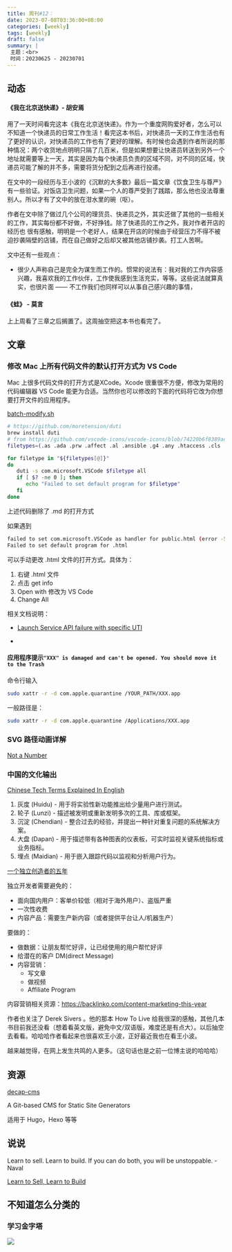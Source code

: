 ```yaml
---
title: 周刊#12：
date: 2023-07-08T03:36:00+08:00
categories: [weekly]
tags: [weekly]
draft: false
summary: |
 主题：<br>
 时间：20230625 - 20230701
---
```


## 动态

#### 《我在北京送快递》- 胡安焉

用了一天时间看完这本《我在北京送快递》。作为一个重度网购爱好者，怎么可以不知道一个快递员的日常工作生活！看完这本书后，对快递员一天的工作生活也有了更好的认识，对快递员的工作也有了更好的理解。有时候也会遇到作者所说的那种情况：两个收货地点明明只隔了几百米，但是如果想要让快递员转送到另外一个地址就需要等上一天，其实是因为每个快递员负责的区域不同，对不同的区域，快递员可能了解的并不多，需要将货分配到之后再进行投递。

在文中的一段经历与王小波的《沉默的大多数》最后一篇文章《饮食卫生与尊严》有一些验证。对饭店卫生问题，如果一个人的尊严受到了践踏，那么他也没法尊重别人。所以才有了文中的放在泔水里的碗（呕）。

作者在文中除了做过几个公司的理货员、快递员之外，其实还做了其他的一些相关的工作，其实每份都不好做，不好挣钱。除了快递员的工作之外，我对作者开店的经历也 很有感触，明明是一个老好人，结果在开店的时候由于经营压力不得不被迫抄袭隔壁的店铺，而在自己做好之后却又被其他店铺抄袭。打工人苦啊。

文中还有一些观点：

- 很少人声称自己是完全为谋生而工作的。惯常的说法有：我对我的工作内容感兴趣，我喜欢我的工作伙伴，工作使我感到生活充实，等等。这些说法就算真实，也很片面 —— 不工作我们也同样可以从事自己感兴趣的事情，

#### 《蛙》 - 莫言

上上周看了三章之后搁置了。这周抽空把这本书也看完了。

## 文章

### 修改 Mac 上所有代码文件的默认打开方式为 VS Code

Mac 上很多代码文件的打开方式是XCode。Xcode 很重很不方便，修改为常用的代码编辑器 VS Code 能更为合适。当然你也可以修改的下面的代码将它改为你想要打开文件的应用程序。

[batch-modify.sh](https://gist.github.com/rxliuli/00fd29e1c01b9a11c841dead5c3b2e98)

```bash
# https://github.com/moretension/duti
brew install duti
# from https://github.com/vscode-icons/vscode-icons/blob/74220b6f8389ad5c5d9f68b2029d91460de2b374/src/iconsManifest/languages.ts#L319
filetypes=(.as .ada .prw .affect .al .ansible .g4 .any .htaccess .cls .apib .apl .applescript .adoc .asp .asm .ats .ahk .au3 .avcs .azcli .azure-pipelines.yml .bal .bat .bats .bzl .bf .bicep .bib .biml .blade.php .blitzbasic .bolt .bsq .buf.yaml .c .cal .cabal .Caddyfile .casc .cddl .ceylon .cfc .cfm .clojure .clojurescript .yml .cmake .CMakeCache.txt .cbl .ql .coffee .cfml .confluence .ckbk .cpp .h .cr .cs .css .feature .cu .pyx .dal .dart .dhall .html .diff .d .dockerfile .dtx .env .dot .dox .drl .dust .dylan .earthfile .edge .eex .es .ex .elm .erb .erl .yaml .falcon .fql .f .ftl .fs .fthtml .gspec .gml .gcode .gen .git .glsl .glyphs .gp .go .api .gd .gr .gql .gv .groovy .haml .hbs .prg .hs .haxe .hcl .helm.tpl .hjson .hlsl .hosts .http .aff .hy .hypr .icl .imba .4gl .ini .ink .iss .io .janet .java .js .jsx .jekyll .jenkins .jinja .json .jsonc .jsonnet .json5 .jl .id .k .kv .ks .kt ..kusto .tex .lat .less .flex .ly .lisp .lhs .log .lol .lsl .lua .mk .marko .mat .ms .mdx .mediawiki .mel .mmd .meson.build .mjml .pq .ep .mongo .mson .ne .nim .nimble .nix .nsi .nunjucks .m .mm .ml .o3 .w .things .pas .pddl .plan .happenings .pl .pl6 .pgsql .php .pine .requirements.txt .txt .dbgasm .ddl .polymer .pony .pcss .ps1 .prisma .pde .pro .rules .properties .proto .pug .pp .purs .arr .py .pyowo .qvs .qml .qs .r .rkt .cshtml .raml .re .red .res .rst .rex .tag .rmd .robot .rb .rs .san .sas .sbt .scad .scala .sce .scss .sdl .shader .sh .slang .ice .slim .ss .sn .eskip .tpl .snort .sol .rq .sqf .sql .nut .stan .bazel .do .stencil .html.stencil .st.css .styled .styl .svelte .swagger .swift .swig .link .sv .tt .teal .tt3 .tera .tf .sty .textile .JSON-tmLanguage .YAML-tmLanguage .Tiltfile .toit .toml .ttcn3 .tuc .twig .ts .tsx .typoscript .u .vb .wsf .vm .v .vhdl .vim .volt .vue .wai .wasm .wy .wgsl .wt .wl .wurst .wxml .xmake.lua .xml .xquery .xsl .bison .yang .zig)

for filetype in "${filetypes[@]}"
do
   duti -s com.microsoft.VSCode $filetype all
   if [ $? -ne 0 ]; then
      echo "Failed to set default program for $filetype"
   fi
done
```




上述代码删除了 .md 的打开方式

如果遇到

```bash
failed to set com.microsoft.VSCode as handler for public.html (error -54)
Failed to set default program for .html
```

可以手动更改 .html 文件的打开方式。具体为：

1. 右键 .html 文件
2. 点击 get info
3. Open with 修改为 VS Code
4. Change All

相关文档说明：

- [Launch Service API failure with specific UTI ](https://developer.apple.com/forums/thread/50029)

- [](https://stackoverflow.com/questions/26241689/lssetdefaultrolehandlerforcontenttype-in-yosemite)

#### 应用程序提示`"XXX" is damaged and can't be opened. You should move it to the Trash`

命令行输入

```bash
sudo xattr -r -d com.apple.quarantine /YOUR_PATH/XXX.app
```

一般路径是：

```bash
sudo xattr -r -d com.apple.quarantine /Applications/XXX.app
```



### SVG 路径动画详解

[Not a Number](https://www.nan.fyi/svg-paths)

### 中国的文化输出

[Chinese Tech Terms Explained In English](https://16x.engineer/2022/10/18/chinese-tech-terms.html?continueFlag=7b4df73c1abf965d61014170a9c7633d)

1. 灰度 (Huidu) - 用于将实验性新功能推出给少量用户进行测试。
2. 轮子 (Lunzi) - 描述被发明或重新发明多次的工具、库或框架。
3. 沉淀 (Chendian) - 整合过去的经验，并提出一种针对重复问题的系统解决方案。
4. 大盘 (Dapan) - 用于描述带有各种图表的仪表板，可实时监视关键系统指标或业务指标。
5. 埋点 (Maidian) - 用于嵌入跟踪代码以监视和分析用户行为。

[一个独立创造者的五年](https://mp.weixin.qq.com/s/x6PLSIMn_1qcKnXWPT-J-Q)

独立开发者需要避免的：

- 面向国内用户：客单价较低（相对于海外用户）、盗版严重
- 一次性收费
- 内容产品：需要生产新内容（或者提供平台让人/机器生产）

要做的：

- 做数据：让朋友帮忙好评，让已经使用的用户帮忙好评
- 给潜在的客户 DM(direct Message)
- 内容营销：
  - 写文章
  - 做视频
  - Affiliate Program

内容营销相关资源：https://backlinko.com/content-marketing-this-year

作者也关注了 Derek Sivers 。他的那本 How To Live 给我很深的感触，其他几本书目前我还没看（想着看英文版，避免中文/双语版，难度还是有点大）。以后抽空去看看。哈哈哈作者看起来也很喜欢王小波，正好最近我也在看王小波。

越来越觉得，在网上发生共鸣的人更多。（这句话也是之前一位博主说的哈哈哈）



## 资源

[decap-cms](https://decapcms.org)

A Git-based CMS for Static Site Generators

适用于 Hugo，Hexo 等等



## 说说

Learn to sell. Learn to build. If you can do both, you will be unstoppable. - Naval

[Learn to Sell, Learn to Build](https://nav.al/build-sell)



## 不知道怎么分类的

### 学习金字塔

![](https://raw.githubusercontent.com/huyixi/Pics/main/learning_pyramid.png)



